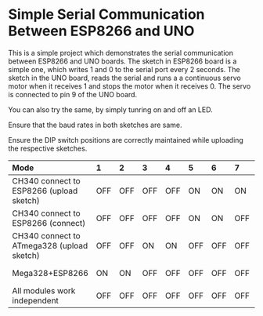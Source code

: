 # Simple Serial Communication Between ESP8266 and UNO


This is a simple project which demonstrates the serial communication between ESP8266 and UNO boards.
The sketch in ESP8266 board is a simple one, which writes 1 and 0 to the serial port every 2 seconds.
The sketch in the UNO board, reads the serial and runs a a continuous servo motor when it receives 1 and stops the motor when it receives 0. The servo is connected to pin 9 of the UNO board.

You can also try the same, by simply tunring on and off an LED.

Ensure that the baud rates in both sketches are same.

Ensure the DIP switch positions are correctly maintained while uploading the respective sketches.


| Mode | 1  | 2  | 3  | 4 | 5  | 6  | 7  | 8  |
|:----------|:----------|:----------|:----------|:----------|:----------|:----------|:----------|:----------|
| CH340 connect to ESP8266 (upload sketch) | OFF   | OFF    | OFF    | OFF  | ON    | ON   | ON    | No Use   |
| CH340 connect to ESP8266 (connect)    | OFF   | OFF   | OFF  | OFF    | ON    | ON   | OFF    | No Use   |
| CH340 connect to ATmega328 (upload sketch)   | OFF    | OFF   | ON    | ON    | OFF    | OFF    | OFF    | No Use   |
| Mega328+ESP8266  | ON    | ON    | OFF    | OFF   | OFF   | OFF    | OFF  | No Use   |
| All modules work independent   | OFF    | OFF    | OFF   | OFF    | OFF    | OFF    | OFF    | No Use   |



